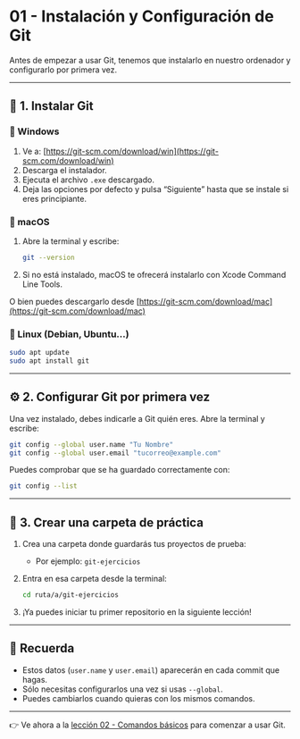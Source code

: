 # 01 - Instalación y Configuración de Git

Antes de empezar a usar Git, tenemos que instalarlo en nuestro ordenador y configurarlo por primera vez.

---

## 🧩 1. Instalar Git

### 🔵 Windows
1. Ve a: [https://git-scm.com/download/win](https://git-scm.com/download/win)
2. Descarga el instalador.
3. Ejecuta el archivo `.exe` descargado.
4. Deja las opciones por defecto y pulsa “Siguiente” hasta que se instale si eres principiante.

### 🍎 macOS
1. Abre la terminal y escribe:
   ```bash
   git --version
   ```

2. Si no está instalado, macOS te ofrecerá instalarlo con Xcode Command Line Tools.

O bien puedes descargarlo desde [https://git-scm.com/download/mac](https://git-scm.com/download/mac)

### 🐧 Linux (Debian, Ubuntu...)

```bash
sudo apt update
sudo apt install git
```

---

## ⚙️ 2. Configurar Git por primera vez

Una vez instalado, debes indicarle a Git quién eres. Abre la terminal y escribe:

```bash
git config --global user.name "Tu Nombre"
git config --global user.email "tucorreo@example.com"
```

Puedes comprobar que se ha guardado correctamente con:

```bash
git config --list
```

---

## 📂 3. Crear una carpeta de práctica

1. Crea una carpeta donde guardarás tus proyectos de prueba:

   * Por ejemplo: `git-ejercicios`

2. Entra en esa carpeta desde la terminal:

   ```bash
   cd ruta/a/git-ejercicios
   ```

3. ¡Ya puedes iniciar tu primer repositorio en la siguiente lección!

---

## 🧠 Recuerda

* Estos datos (`user.name` y `user.email`) aparecerán en cada commit que hagas.
* Sólo necesitas configurarlos una vez si usas `--global`.
* Puedes cambiarlos cuando quieras con los mismos comandos.

---

👉 Ve ahora a la [lección 02 - Comandos básicos](../02-comandos-basicos) para comenzar a usar Git.

